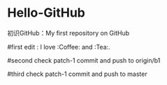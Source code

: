 # Hello-GitHub
初识GitHub：My first repository on GitHub

#first edit : I love :Coffee: and :Tea:.

#second check patch-1 commit and push to origin/b1

#third check patch-1 commit and push to master